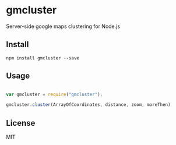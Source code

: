 # gmcluster
Server-side google maps clustering for Node.js

## Install

```
npm install gmcluster --save
```

## Usage

``` javascript

var gmcluster = require("gmcluster");

gmcluster.cluster(ArrayOfCoordinates, distance, zoom, moreThen)

```


## License

MIT